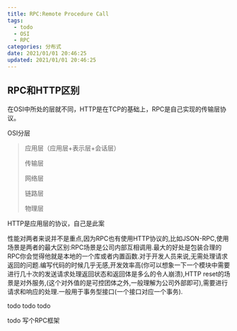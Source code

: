 ```yaml
---
title: RPC:Remote Procedure Call
tags:
  - todo
  - OSI
  - RPC
categories: 分布式
date: 2021/01/01 20:46:25
updated: 2021/01/01 20:46:25
---
```




## RPC和HTTP区别

在OSI中所处的层就不同，HTTP是在TCP的基础上，RPC是自己实现的传输层协议。

OSI分层

> 应用层（应用层+表示层+会话层）
>
> 传输层
>
> 网络层
>
> 链路层
>
> 物理层

HTTP是应用层的协议，自己是此案

性能对两者来说并不是重点,因为RPC也有使用HTTP协议的,比如JSON-RPC,使用场景是两者的最大区别:RPC场景是公司内部互相调用.最大的好处是包装合理的RPC你会觉得他就是本地的一个库或者内置函数.对于开发人员来说,无需处理请求返回的问题.编写代码的时候几乎无感,开发效率高(你可以想象一下一个模块中需要进行几十次的发送请求处理返回状态和返回体是多么的令人崩溃),HTTP reset的场景是对外服务,(这个对外值的是可控团体之外,一般理解为公司外部即可),需要进行请求和响应的处理.一般用于事务型接口(一个接口对应一个事务).



todo todo todo



todo  写个RPC框架